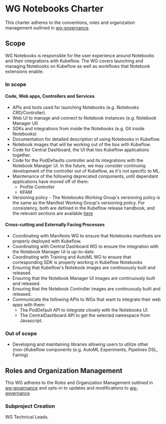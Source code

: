 # WG Notebooks Charter

This charter adheres to the conventions, roles and organization management outlined in [wg-governance].

## Scope

WG Notebooks is responsible for the user experience around Notebooks and their integrations with Kubeflow. The WG covers launching and managing Notebooks on Kubeflow as well as workflows that Notebook extensions enable.

### In scope

#### Code, Web apps, Controllers and Services

- APIs and tools used for launching Notebooks (e.g. Notebooks CRD/Controller).
- Web UI to manage and connect to Notebook instances (e.g. Notebook Manager UI)
- SDKs and integrations from inside the Notebooks (e.g. Git inside Notebooks)
- Documentation for detailed description of using Notebooks in Kubeflow.
- Notebook images that will be working out of the box with Kubeflow.
- Code for Central Dashboard, the UI that ties Kubeflow applications together.
- Code for the PodDefaults controller and its integrations with the Notebook
  Manager UI. In the future, we may consider continuing development of the
  controller out of Kubeflow, as it's not specific to ML.
- Maintenance of the following deprecated components, until dependant
  applications have moved off of them:
    - Profile Controller
    - KFAM
- Versioning policy - The Notebooks Working Group's versioning policy is the same as the Manifest Working Group's versioning policy. For consistency, both are defined in the Kubeflow release handbook, and the relevant sections are available [here](https://github.com/kubeflow/community/blob/master/releases/handbook.md#feature-freeze-2-weeks) 

#### Cross-cutting and Externally Facing Processes

- Coordinating with Manifests WG to ensure that Notebooks manifests are properly deployed with Kubeflow.
- Coordinating with Central Dashboard WG to ensure the integration with the Notebook Manager UI is up-to-date.
- Coordinating with Training and AutoML WG to ensure that corresponding SDK is properly working in Kubeflow Notebooks
- Ensuring that Kubeflow's Notebook images are continuously built and released.
- Ensuring that the Notebook Manager UI images are continuously built and released.
- Ensuring that the Notebook Controller images are continuously built and released.
- Communicate the following APIs to WGs that want to integrate their web apps
  with them:
    - The PodDefault API to integrate closely with the Notebooks UI.
    - The CentralDashboard API to get the selected namespace from Javascript.

### Out of scope

- Developing and maintaining libraries allowing users to utilize other (non-)Kubeflow components (e.g. AutoML Experiments, Pipelines DSL, Fairing)

## Roles and Organization Management

This WG adheres to the Roles and Organization Management outlined in [wg-governance]
and opts-in to updates and modifications to [wg-governance].

### Subproject Creation

WG Technical Leads.

[wg-governance]: ../wg-governance.md
